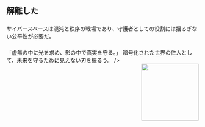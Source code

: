 <h2 align="left">解離した</h2>

###

<div align="left">
</div>

###

<div align="left">
サイバースペースは混沌と秩序の戦場であり、守護者としての役割には揺るぎない公平性が必要だ。
</div>

###

###

<div align="left">
「虚無の中に光を求め、影の中で真実を守る。」
暗号化された世界の住人として、未来を守るために見えない刃を振るう。
 />
</div>
<img align="right" height="150" src="https://media4.giphy.com/media/v1.Y2lkPTc5MGI3NjExZTB5aGRqOHRyaGQyY2poOHNrNmIxcHdmZWZwYnB2MXV4cXdka3Q5MSZlcD12MV9pbnRlcm5hbF9naWZfYnlfaWQmY3Q9Zw/70Jd3dqLoaQlrQK9cm/giphy.gif"  />

